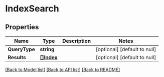 # IndexSearch

## Properties
Name | Type | Description | Notes
------------ | ------------- | ------------- | -------------
**QueryType** | **string** |  | [optional] [default to null]
**Results** | [**[]Index**](Index.md) |  | [optional] [default to null]

[[Back to Model list]](../README.md#documentation-for-models) [[Back to API list]](../README.md#documentation-for-api-endpoints) [[Back to README]](../README.md)


